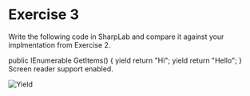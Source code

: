 # Exercise 3
Write the following code in SharpLab and compare it against your implmentation from Exercise 2.


public IEnumerable<string> GetItems()
{
yield return "Hi";
yield return "Hello";
}
Screen reader support enabled.


![Yield](https://user-images.githubusercontent.com/62342400/156636653-ad28dc34-5829-42b0-a6a0-3d56ab67e6a9.PNG)
